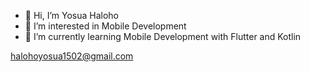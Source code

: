 - 👋 Hi, I’m Yosua Haloho
- 👀 I’m interested in Mobile Development
- 🌱 I’m currently learning Mobile Development with Flutter and Kotlin

halohoyosua1502@gmail.com

